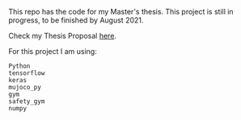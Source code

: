 This repo has the code for my Master's thesis. This project is still in progress, to be finished by August 2021.

Check my Thesis Proposal <a href="https://jonaac.github.io/files/ThesisProposal.pdf">here</a>.

For this project I am using:
```
Python
tensorflow
keras
mujoco_py
gym
safety_gym
numpy
```

